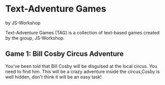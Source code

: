 Text-Adventure Games
====================

by JS-Workshop

Text-Adventure Games (TAG) is a collection of text-based games created by the group, JS-Workshop.

## Game 1: Bill Cosby Circus Adventure

You've been told that Bill Cosby will be disguised at the local circus. You need to find him. This will be a crazy adventure inside the circus,Cosby is well hidden, don't think it will be an easy task!
